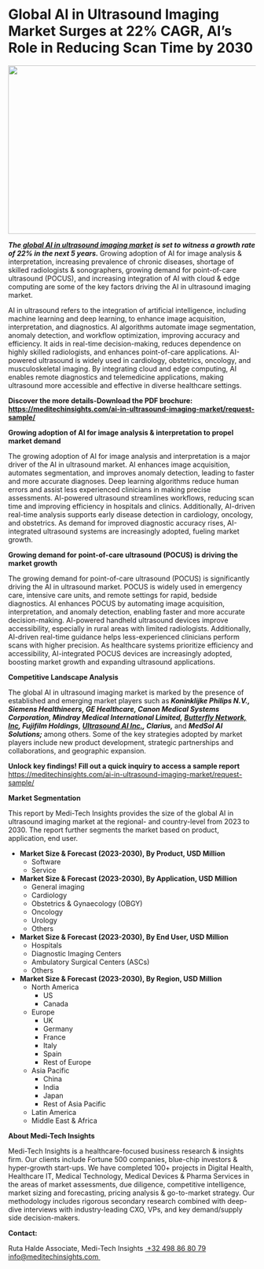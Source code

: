 <H1> Global AI in Ultrasound Imaging Market Surges at 22% CAGR, AI’s Role in Reducing Scan Time by 2030 </H1>
<img class="alignnone size-full wp-image-1575" src="http://dailyinvestorhub.com/wp-content/uploads/2025/03/Ultrasound5.png" alt="" width="602" height="343" />

<strong><em>The<a href="https://meditechinsights.com/ai-in-ultrasound-imaging-market/"> global AI in ultrasound imaging market</a> is set to witness a growth rate of 22% in the next 5 years. </em></strong>Growing adoption of AI for image analysis &amp; interpretation, increasing prevalence of chronic diseases, shortage of skilled radiologists &amp; sonographers, growing demand for point-of-care ultrasound (POCUS), and increasing integration of AI with cloud &amp; edge computing are some of the key factors driving the AI in ultrasound imaging market.

AI in ultrasound refers to the integration of artificial intelligence, including machine learning and deep learning, to enhance image acquisition, interpretation, and diagnostics. AI algorithms automate image segmentation, anomaly detection, and workflow optimization, improving accuracy and efficiency. It aids in real-time decision-making, reduces dependence on highly skilled radiologists, and enhances point-of-care applications. AI-powered ultrasound is widely used in cardiology, obstetrics, oncology, and musculoskeletal imaging. By integrating cloud and edge computing, AI enables remote diagnostics and telemedicine applications, making ultrasound more accessible and effective in diverse healthcare settings.

<strong>Discover the more details-Download the PDF brochure:
</strong><a href="https://meditechinsights.com/ai-in-ultrasound-imaging-market/request-sample/"><strong>https://meditechinsights.com/ai-in-ultrasound-imaging-market/request-sample/</strong></a>

<strong>Growing adoption of AI for image analysis &amp; interpretation to propel market demand</strong>

The growing adoption of AI for image analysis and interpretation is a major driver of the AI in ultrasound market. AI enhances image acquisition, automates segmentation, and improves anomaly detection, leading to faster and more accurate diagnoses. Deep learning algorithms reduce human errors and assist less experienced clinicians in making precise assessments. AI-powered ultrasound streamlines workflows, reducing scan time and improving efficiency in hospitals and clinics. Additionally, AI-driven real-time analysis supports early disease detection in cardiology, oncology, and obstetrics. As demand for improved diagnostic accuracy rises, AI-integrated ultrasound systems are increasingly adopted, fueling market growth.

<strong>Growing demand for point-of-care ultrasound (POCUS) is driving the market growth</strong>

The growing demand for point-of-care ultrasound (POCUS) is significantly driving the AI in ultrasound market. POCUS is widely used in emergency care, intensive care units, and remote settings for rapid, bedside diagnostics. AI enhances POCUS by automating image acquisition, interpretation, and anomaly detection, enabling faster and more accurate decision-making. AI-powered handheld ultrasound devices improve accessibility, especially in rural areas with limited radiologists. Additionally, AI-driven real-time guidance helps less-experienced clinicians perform scans with higher precision. As healthcare systems prioritize efficiency and accessibility, AI-integrated POCUS devices are increasingly adopted, boosting market growth and expanding ultrasound applications.

<strong>Competitive Landscape Analysis</strong>

The global AI in ultrasound imaging market is marked by the presence of established and emerging market players such as<strong><em> Koninklijke Philips N.V., Siemens Healthineers, GE Healthcare, Canon Medical Systems Corporation, Mindray Medical International Limited, </em></strong><a href="https://www.butterflynetwork.com/"><strong><em>Butterfly Network, Inc</em></strong></a><strong><em>, Fujifilm Holdings, </em></strong><a href="https://ultrasound.ai/"><strong><em>Ultrasound AI Inc.</em></strong></a><strong><em>, Clarius, </em></strong>and <strong><em>MedSol AI Solutions; </em></strong>among others. Some of the key strategies adopted by market players include new product development, strategic partnerships and collaborations, and geographic expansion.

<strong>Unlock key findings! Fill out a quick inquiry to access a sample report </strong>
<a href="https://meditechinsights.com/ai-in-ultrasound-imaging-market/request-sample/">https://meditechinsights.com/ai-in-ultrasound-imaging-market/request-sample/</a>

<strong>Market Segmentation</strong>

This report by Medi-Tech Insights provides the size of the global AI in ultrasound imaging market at the regional- and country-level from 2023 to 2030. The report further segments the market based on product, application, end user.
<ul>
 	<li><strong>Market Size &amp; Forecast (2023-2030), By Product, USD Million</strong>
<ul>
 	<li>Software</li>
 	<li>Service</li>
</ul>
</li>
 	<li><strong>Market Size &amp; Forecast (2023-2030), By Application, USD Million</strong>
<ul>
 	<li>General imaging</li>
 	<li>Cardiology</li>
 	<li>Obstetrics &amp; Gynaecology (OBGY)</li>
 	<li>Oncology</li>
 	<li>Urology</li>
 	<li>Others</li>
</ul>
</li>
 	<li><strong>Market Size &amp; Forecast (2023-2030), By End User, USD Million</strong>
<ul>
 	<li>Hospitals</li>
 	<li>Diagnostic Imaging Centers</li>
 	<li>Ambulatory Surgical Centers (ASCs)</li>
 	<li>Others</li>
</ul>
</li>
 	<li><strong>Market Size &amp; Forecast (2023-2030), By Region, USD Million</strong>
<ul>
 	<li>North America
<ul>
 	<li>US</li>
 	<li>Canada</li>
</ul>
</li>
 	<li>Europe
<ul>
 	<li>UK</li>
 	<li>Germany</li>
 	<li>France</li>
 	<li>Italy</li>
 	<li>Spain</li>
 	<li>Rest of Europe</li>
</ul>
</li>
 	<li>Asia Pacific
<ul>
 	<li>China</li>
 	<li>India</li>
 	<li>Japan</li>
 	<li>Rest of Asia Pacific</li>
</ul>
</li>
 	<li>Latin America</li>
 	<li>Middle East &amp; Africa</li>
</ul>
</li>
</ul>
<strong>About Medi-Tech Insights</strong>

Medi-Tech Insights is a healthcare-focused business research &amp; insights firm. Our clients include Fortune 500 companies, blue-chip investors &amp; hyper-growth start-ups. We have completed 100+ projects in Digital Health, Healthcare IT, Medical Technology, Medical Devices &amp; Pharma Services in the areas of market assessments, due diligence, competitive intelligence, market sizing and forecasting, pricing analysis &amp; go-to-market strategy. Our methodology includes rigorous secondary research combined with deep-dive interviews with industry-leading CXO, VPs, and key demand/supply side decision-makers.

<strong>Contact:</strong>

Ruta Halde
Associate, Medi-Tech Insights
<u> +32 498 86 80 79
</u><a href="mailto:info@meditechinsights.com">info@meditechinsights.com</a><u> </u>
